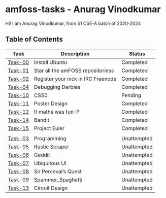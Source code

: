 # amfoss-tasks - Anurag Vinodkumar
Hi! I am Anurag Vinodkumar, from S1 CSE-A batch of 2020-2024

## Table of Contents


| Task | Description | Status |
| --- | --- | --- |
| <a href="https://github.com/Ragify/amfoss-tasks/tree/main/task-00">Task-00</a> | Install Ubuntu | Completed |
| <a href="https://github.com/Ragify/amfoss-tasks/tree/main/task-01">Task-01</a> | Star all the amFOSS repositoriess | Completed |
| <a href="https://github.com/Ragify/amfoss-tasks/tree/main/task-02">Task-02</a> | Register your nick in IRC Freenode | Completed | 
| <a href="https://github.com/Ragify/amfoss-tasks/tree/main/task-04">Task-04</a> | Debugging Derbies | Completed |
| <a href="https://github.com/Ragify/amfoss-tasks/tree/main/task-10">Task-10</a> | CS50 | Pending |
| <a href="https://github.com/Ragify/amfoss-tasks/tree/main/task-11">Task-11</a> | Poster Design | Completed |
| <a href="https://github.com/Ragify/amfoss-tasks/tree/main/task-12">Task-12</a> | If maths was fun :P | Completed |
| <a href="https://github.com/Ragify/amfoss-tasks/tree/main/task-14">Task-14</a> | Bandit | Completed |
| <a href="https://github.com/Ragify/amfoss-tasks/tree/main/task-15">Task-15</a> | Project Euler | Completed |
|  |  |  |
| <a href="https://github.com/Ragify/amfoss-tasks/tree/main/task-03">Task-03</a> | Programming | Unattempted |
| <a href="https://github.com/Ragify/amfoss-tasks/tree/main/task-05">Task-05</a> | Rustic Scraper | Unattempted |
| <a href="https://github.com/Ragify/amfoss-tasks/tree/main/task-06">Task-06</a> | Geddit | Unattempted |
| <a href="https://github.com/Ragify/amfoss-tasks/tree/main/task-07">Task-07</a> | Ubiquitous UI | Unattempted |
| <a href="https://github.com/Ragify/amfoss-tasks/tree/main/task-08">Task-08</a> | Sir Perceval’s Quest | Unattempted |
| <a href="https://github.com/Ragify/amfoss-tasks/tree/main/task-09">Task-09</a> | Spammer_Spaghetti | Unattempted |
| <a href="https://github.com/Ragify/amfoss-tasks/tree/main/task-13">Task-13</a> | Circuit Design | Unattempted |
